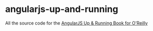 angularjs-up-and-running
========================

All the source code for the [AngularJS Up &amp; Running Book for O'Reilly](http://shop.oreilly.com/product/0636920033486.do)
